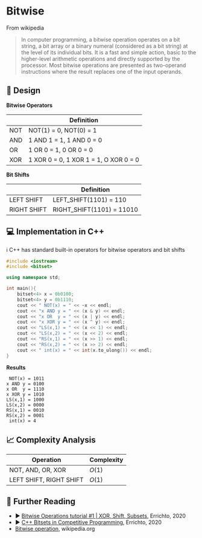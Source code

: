 # Bitwise

From wikipedia

> In computer programming, a bitwise operation operates on a bit string, a bit array or a binary numeral (considered as a bit string) at the level of its individual bits. It is a fast and simple action, basic to the higher-level arithmetic operations and directly supported by the processor. Most bitwise operations are presented as two-operand instructions where the result replaces one of the input operands.

## 🎨 Design

**Bitwise Operators**

|                | Definition                              |
|----------------|-----------------------------------------|
| NOT            | NOT(1) = 0, NOT(0) = 1                  |
| AND            | 1 AND 1 = 1, 1 AND 0 = 0                |
| OR             | 1 OR 0 = 1, 0 OR 0 = 0                  |
| XOR            | 1 XOR 0 = 0, 1 XOR 1 = 1, O XOR  0 = 0  |

**Bit Shifts**

|                 | Definition                 |
|-----------------|----------------------------|
| LEFT SHIFT      | LEFT_SHIFT(1101) = 110     |
| RIGHT SHIFT     | RIGHT_SHIFT(1101) = 11010  |


## 💻 Implementation in C++

ℹ️ C++ has standard built-in operators for bitwise operators and bit shifts

```cpp
#include <iostream>
#include <bitset>

using namespace std; 

int main(){
    bitset<4> x = 0b0100;
    bitset<4> y = 0b1110;
    cout << " NOT(x) = " << ~x << endl;
    cout << "x AND y = " << (x & y) << endl;              
    cout << "x OR  y = " << (x | y) << endl;
    cout << "x XOR y = " << (x ^ y) << endl;
    cout << "LS(x,1) = " << (x << 1) << endl;
    cout << "LS(x,2) = " << (x << 2) << endl;
    cout << "RS(x,1) = " << (x >> 1) << endl;
    cout << "RS(x,2) = " << (x >> 2) << endl;
    cout << " int(x) = " << int(x.to_ulong()) << endl;
}
```

**Results**

```
 NOT(x) = 1011
x AND y = 0100
x OR  y = 1110
x XOR y = 1010
LS(x,1) = 1000
LS(x,2) = 0000
RS(x,1) = 0010
RS(x,2) = 0001
 int(x) = 4
```

## 📈 Complexity Analysis


| Operation                | Complexity          |
|--------------------------|---------------------|
| NOT, AND, OR, XOR        | $O(1)$              |
| LEFT SHIFT, RIGHT SHIFT  | $O(1)$              |

## 🔗 Further Reading

* ▶️ [Bitwise Operations tutorial #1 | XOR, Shift, Subsets](https://www.youtube.com/watch?v=xXKL9YBWgCY&list=PLl0KD3g-oDOHpWRyyGBUJ9jmul0lUOD80&index=2&t=320s&ab_channel=Errichto), Errichto, 2020
* ▶️ [C++ Bitsets in Competitive Programming](https://www.youtube.com/watch?v=jqJ5s077OKo&list=PLl0KD3g-oDOHpWRyyGBUJ9jmul0lUOD80&index=2&ab_channel=Errichto), Errichto, 2020
* [Bitwise operation](https://en.wikipedia.org/wiki/Bitwise_operation), wikipedia.org